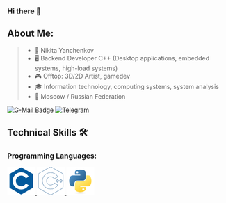 ### Hi there 👋

## About Me:
>- :boy: Nikita Yanchenkov
>- :desktop_computer: Backend Developer C++ (Desktop applications, embedded systems, high-load systems)
>- :video_game: Offtop: 3D/2D Artist, gamedev
>- :mortar_board: Information technology, computing systems, system analysis
>- :house_with_garden: Moscow / Russian Federation

 [![G-Mail Badge](https://img.shields.io/badge/Gmail-D14836?style=for-the-badge&logo=gmail&logoColor=white)](mailto:nekitgoldrush@yandex.ru)
 [![Telegram](https://img.shields.io/badge/Telegram-2CA5E0?style=for-the-badge&logo=telegram&logoColor=white)](https://t.me/Hotline_Dolgopa)

<h2> Technical Skills 🛠 </h2>

<h3 align="left">Programming Languages:</h3>

<div>
  <a href= https://github.com/NikiYani?tab=repositories&q=&type=&language=c%2B%2B&sort= > <img width ='64px' src  ='https://github.com/devicons/devicon/blob/master/icons/c/c-plain.svg'> </a>
  <a href= https://github.com/NikiYani?tab=repositories&q=&type=&language=c%2B%2B&sort= > <img width ='64px' src   ='https://github.com/devicons/devicon/blob/master/icons/cplusplus/cplusplus-line.svg'> </a>
  <a href= https://github.com/NikiYani?tab=repositories > <img width ='64px' src     ='https://github.com/devicons/devicon/blob/master/icons/python/python-original.svg'> </a>
</div>

<!--
**NikiYani/NikiYani** is a ✨ _special_ ✨ repository because its `README.md` (this file) appears on your GitHub profile.

Here are some ideas to get you started:

- 🔭 I’m currently working on ...
- 🌱 I’m currently learning ...
- 👯 I’m looking to collaborate on ...
- 🤔 I’m looking for help with ...
- 💬 Ask me about ...
- 📫 How to reach me: ...
- 😄 Pronouns: ...
- ⚡ Fun fact: ...
-->
